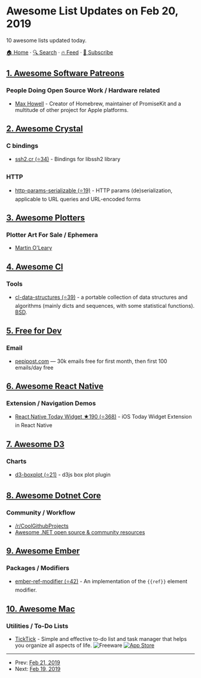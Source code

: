 # Awesome List Updates on Feb 20, 2019

10 awesome lists updated today.

[🏠 Home](/README.md) · [🔍 Search](https://www.trackawesomelist.com/search/) · [🔥 Feed](https://www.trackawesomelist.com/rss.xml) · [📮 Subscribe](https://trackawesomelist.us17.list-manage.com/subscribe?u=d2f0117aa829c83a63ec63c2f&id=36a103854c)



## [1. Awesome Software Patreons](/content/uraimo/awesome-software-patreons/README.md)

### People Doing Open Source Work / Hardware related

*   [Max Howell](https://www.patreon.com/mxcl) - Creator of Homebrew, maintainer of PromiseKit and a multitude of other project for Apple platforms.

## [2. Awesome Crystal](/content/veelenga/awesome-crystal/README.md)

### C bindings

*   [ssh2.cr (⭐34)](https://github.com/spider-gazelle/ssh2.cr) - Bindings for libssh2 library

### HTTP

*   [http-params-serializable (⭐19)](https://github.com/vladfaust/http-params-serializable) - HTTP params (de)serialization, applicable to URL queries and URL-encoded forms

## [3. Awesome Plotters](/content/beardicus/awesome-plotters/README.md)

### Plotter Art For Sale / Ephemera

*   [Martin O'Leary](https://shop.mewo2.com)

## [4. Awesome Cl](/content/CodyReichert/awesome-cl/README.md)

### Tools

*   [cl-data-structures (⭐39)](https://github.com/sirherrbatka/cl-data-structures) - a portable collection of data structures and algorithms (mainly dicts and sequences, with some statistical functions). [BSD](https://directory.fsf.org/wiki/License:BSD_3Clause).

## [5. Free for Dev](/content/ripienaar/free-for-dev/README.md)

### Email

*   [pepipost.com](https://pepipost.com) — 30k emails free for first month, then first 100 emails/day free

## [6. Awesome React Native](/content/jondot/awesome-react-native/README.md)

### Extension / Navigation Demos

*   [React Native Today Widget ★190 (⭐368)](https://github.com/matejkriz/react-native-today-widget) - iOS Today Widget Extension in React Native

## [7. Awesome D3](/content/wbkd/awesome-d3/README.md)

### Charts

*   [d3-boxplot (⭐21)](https://github.com/akngs/d3-boxplot) - d3js box plot plugin

## [8. Awesome Dotnet Core](/content/thangchung/awesome-dotnet-core/README.md)

### Community / Workflow

*   [/r/CoolGithubProjects](https://www.reddit.com/r/coolgithubprojects)
*   [Awesome .NET open source & community resources](https://discoverdot.net)

## [9. Awesome Ember](/content/ember-community-russia/awesome-ember/README.md)

### Packages / Modifiers

*   [ember-ref-modifier (⭐42)](https://github.com/lifeart/ember-ref-modifier) - An implementation of the `{{ref}}` element modifier.

## [10. Awesome Mac](/content/jaywcjlove/awesome-mac/README.md)

### Utilities / To-Do Lists

*   [TickTick](https://ticktick.com/) - Simple and effective to-do list and task manager that helps you organize all aspects of life. ![Freeware](https://jaywcjlove.github.io/sb/ico/min-free.svg "Freeware") [![App Store](https://jaywcjlove.github.io/sb/ico/min-app-store.svg "App Store Software")](https://itunes.apple.com/app/id966085870)

---

- Prev: [Feb 21, 2019](/content/2019/02/21/README.md)
- Next: [Feb 19, 2019](/content/2019/02/19/README.md)